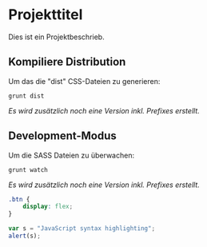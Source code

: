 # Projekttitel

Dies ist ein Projektbeschrieb.

## Kompiliere Distribution
Um das die "dist" CSS-Dateien zu generieren:
```
grunt dist
```
*Es wird zusätzlich noch eine Version inkl. Prefixes erstellt.*


## Development-Modus
Um die SASS Dateien zu überwachen:
```
grunt watch
```
*Es wird zusätzlich noch eine Version inkl. Prefixes erstellt.*

```css
.btn {
	display: flex;
}
```

```javascript
var s = "JavaScript syntax highlighting";
alert(s);
```